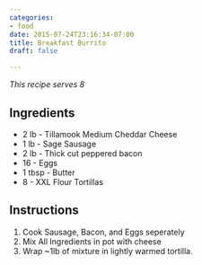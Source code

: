 ```yaml
---
categories:
- food
date: 2015-07-24T23:16:34-07:00
title: Breakfast Burrito
draft: false

---
```

_This recipe serves 8_

## Ingredients
- 2 lb   - Tillamook Medium Cheddar Cheese
- 1 lb   - Sage Sausage
- 2 lb   - Thick cut peppered bacon
- 16     - Eggs
- 1 tbsp - Butter
- 8      - XXL Flour Tortillas

## Instructions
1. Cook Sausage, Bacon, and Eggs seperately
2. Mix All Ingredients in pot with cheese
3. Wrap ~1lb of mixture in lightly warmed tortilla.
